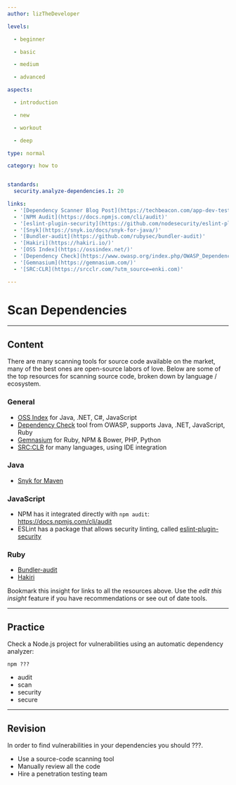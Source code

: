 ```yaml
---
author: lizTheDeveloper

levels:

  - beginner

  - basic

  - medium

  - advanced

aspects:

  - introduction

  - new

  - workout

  - deep

type: normal

category: how to


standards:
  security.analyze-dependencies.1: 20

links:
  - '[Dependency Scanner Blog Post](https://techbeacon.com/app-dev-testing/13-tools-checking-security-risk-open-source-dependencies)'
  - '[NPM Audit](https://docs.npmjs.com/cli/audit)'
  - '[eslint-plugin-security](https://github.com/nodesecurity/eslint-plugin-security)'
  - '[Snyk](https://snyk.io/docs/snyk-for-java/)'
  - '[Bundler-audit](https://github.com/rubysec/bundler-audit)'
  - '[Hakiri](https://hakiri.io/)'
  - '[OSS Index](https://ossindex.net/)'
  - '[Dependency Check](https://www.owasp.org/index.php/OWASP_Dependency_Check)'
  - '[Gemnasium](https://gemnasium.com/)'
  - '[SRC:CLR](https://srcclr.com/?utm_source=enki.com)'

---
```


# Scan Dependencies

---
## Content

There are many scanning tools for source code available on the market, many of the best ones are open-source labors of love. Below are some of the top resources for scanning source code, broken down by language / ecosystem.

### General
- [OSS Index](https://ossindex.net/) for Java, .NET, C#, JavaScript
- [Dependency Check](https://www.owasp.org/index.php/OWASP_Dependency_Check) tool from OWASP, supports Java, .NET, JavaScript, Ruby
- [Gemnasium](https://gemnasium.com/) for Ruby, NPM & Bower, PHP, Python
- [SRC:CLR](https://srcclr.com/) for many languages, using IDE integration

### Java
- [Snyk for Maven](https://snyk.io/)

### JavaScript
- NPM has it integrated directly with `npm audit`: https://docs.npmjs.com/cli/audit
- ESLint has a package that allows security linting, called [eslint-plugin-security](https://github.com/nodesecurity/eslint-plugin-security)

### Ruby
- [Bundler-audit](https://github.com/rubysec/bundler-audit)
- [Hakiri](https://hakiri.io/)



Bookmark this insight for links to all the resources above. Use the _edit this insight_ feature if you have recommendations or see out of date tools.

---
## Practice

Check a Node.js project for vulnerabilities using an automatic dependency analyzer:  

`npm ???`   

* audit
* scan
* security
* secure

---
## Revision

In order to find vulnerabilities in your dependencies you should ???.

* Use a source-code scanning tool
* Manually review all the code
* Hire a penetration testing team
